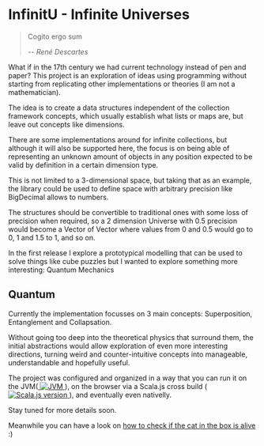 # InfinitU - Infinite Universes

> Cogito ergo sum
> 
> -- <cite>René Descartes</cite>

What if in the 17th century we had current technology instead of pen and paper? This project is an exploration of ideas using programming without starting from replicating other implementations or theories (I am not a mathematician).

The idea is to create a data structures independent of the collection framework concepts, which usually establish what lists or maps are, but leave out concepts like dimensions.

There are some implementations around for infinite collections, but although it will also be supported here, the focus is on being able of representing an unknown amount of objects in any position expected to be valid by definition in a certain dimension type.

This is not limited to a 3-dimensional space, but taking that as an example, the library could be used to define space with arbitrary precision like BigDecimal allows to numbers.

The structures should be convertible to traditional ones with some loss of precision when required, so a 2 dimension Universe with 0.5 precision would become a Vector of Vector where values from 0 and 0.5 would go to 0, 1 and 1.5 to 1, and so on.

In the first release I explore a prototypical modelling that can be used to solve things like cube puzzles but I wanted to explore something more interesting: Quantum Mechanics

## Quantum

Currently the implementation focusses on 3 main concepts: Superposition, Entanglement and Collapsation.

Without going too deep into the theoretical physics that surround them, the initial abstractions would allow exploration of even more interesting directions, turning weird and counter-intuitive concepts into manageable, understandable and hopefully useful.

The project was configured and organized in a way that you can run it on the JVM([ ![JVM](https://api.bintray.com/packages/thedockingspace/Universe/quantumjvm/images/download.svg) ](https://bintray.com/thedockingspace/Universe/quantumjvm/_latestVersion)), on the browser via a Scala.js cross build ([ ![Scala.js version](https://api.bintray.com/packages/thedockingspace/Universe/quantumjs/images/download.svg) ](https://bintray.com/thedockingspace/Universe/quantumjs/_latestVersion)), and eventually even nativelly.

Stay tuned for more details soon.

Meanwhile you can have a look on [how to check if the cat in the box is alive](https://github.com/TheDockingSpace/InfinitU/blob/e8759ce1193d0d59e229d590ad8a570d9a8b409a/quantum/js/src/main/scala/space/thedocking/infinitu/quantum/App.scala#L21) :)
